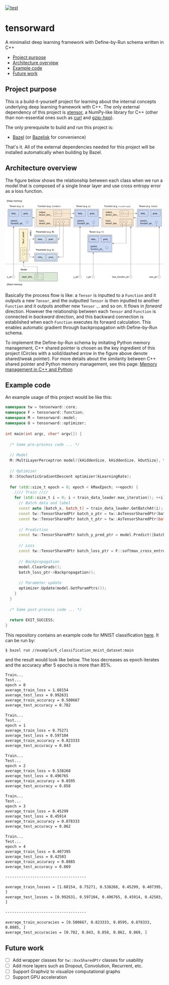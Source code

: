[![test](https://github.com/hotsuyuki/tensorward/actions/workflows/test.yml/badge.svg)](https://github.com/hotsuyuki/tensorward/actions/workflows/test.yml)

# tensorward

A minimalist deep learning framework with Define-by-Run schema written in C++

* [Project purpose](#project-purpose)
* [Architecture overview](#architecture-overview)
* [Example code](#example-code)
* [Future work](#future-work)

## Project purpose

This is a build-it-yourself project for learning about the internal concepts underlying deep learning framework with C++. 
The only external dependency of this project is [xtensor](https://github.com/xtensor-stack/xtensor), a NumPy-like library for C++ (other than non-essential ones such as [curl](https://github.com/curl/curl/) and [gzip-hpp](https://github.com/mapbox/gzip-hpp/)).

The only prerequisite to build and run this project is:

* [Bazel](https://github.com/bazelbuild/bazel) (or [Bazelisk](https://github.com/bazelbuild/bazelisk) for convenience)

That's it. All of the external dependencies needed for this project will be installed automatically when building by Bazel.

## Architecture overview

The figure below shows the relationship between each class when we run a model that is composed of a single linear layer and use cross entropy error as a loss function.

![./document/README_image/architecture_overview_diagram.png](./document/README_image/architecture_overview_diagram.png)

Basically the process flow is like: a `Tensor` is inputted to a `Function` and it outputs a new `Tensor`, and the outputted `Tensor` is then inputted to another `Function` and it outputs another new `Tensor` ... and so on.
It flows in *forward* direction.
However the relationship between each `Tensor` and `Function` is connected in *backward* direction, and this backward connection is established when each `Function` executes its forward calculation.
This enables automatic gradient through backpropagation with Define-by-Run schema.

To implement the Define-by-Run schema by imitating Python memory management, C++ shared pointer is chosen as the key ingredient of this project (Circles with a solid/dashed arrow in the figure above denote shared/weak pointer).
For more details about the similarity between C++ shared pointer and Python memory management, see this page: [Memory management in C++ and Python](https://doc.nektar.info/developerguide/latest/developer-guidese58.html)

## Example code

An example usage of this project would be like this:

```C++
namespace tw = tensorward::core;
namespace F = tensorward::function;
namespace M = tensorward::model;
namespace O = tensorward::optimizer;

int main(int argc, char* argv[]) {

  /* Some pre-process code ... */

  // Model
  M::MultiLayerPerceptron model({kHiddenSize, kHiddenSize, kOutSize}, tw::AsFunctionSharedPtr<F::ReLU>());

  // Optimizer
  O::StochasticGradientDescent optimizer(kLearningRate);

  for (std::size_t epoch = 0; epoch < kMaxEpoch; ++epoch) {
    //// Train ////
    for (std::size_t i = 0; i < train_data_loader.max_iteration(); ++i) {
      // Batch data and label
      const auto [batch_x, batch_t] = train_data_loader.GetBatchAt(i);
      const tw::TensorSharedPtr batch_x_ptr = tw::AsTensorSharedPtr(batch_x, "batch_x");
      const tw::TensorSharedPtr batch_t_ptr = tw::AsTensorSharedPtr(batch_t, "batch_t");

      // Prediction
      const tw::TensorSharedPtr batch_y_pred_ptr = model.Predict({batch_x_ptr})[0];

      // Loss
      const tw::TensorSharedPtr batch_loss_ptr = F::softmax_cross_entropy_error(batch_y_pred_ptr, batch_t_ptr);

      // Backpropagation
      model.ClearGrads();
      batch_loss_ptr->Backpropagation();

      // Parameter update
      optimizer.Update(model.GetParamPtrs());
    }
  }

  /* Some post-process code ... */

  return EXIT_SUCCESS;
}
```

This repository contains an example code for MNIST classification [here](./example/6_classification_mnist_dataset/main.cc).
It can be run by:

```
$ bazel run //example/6_classification_mnist_dataset:main
```

and the result would look like below.
The loss decreases as epoch iterates and the accuracy after 5 epochs is more than 85%.

```
Train...
Test...
epoch = 0
average_train_loss = 1.68154
average_test_loss = 0.992631
average_train_accuracy = 0.580667
average_test_accuracy = 0.782

Train...
Test...
epoch = 1
average_train_loss = 0.75271
average_test_loss = 0.597104
average_train_accuracy = 0.823333
average_test_accuracy = 0.843

Train...
Test...
epoch = 2
average_train_loss = 0.538268
average_test_loss = 0.496765
average_train_accuracy = 0.8595
average_test_accuracy = 0.858

Train...
Test...
epoch = 3
average_train_loss = 0.45299
average_test_loss = 0.45914
average_train_accuracy = 0.878333
average_test_accuracy = 0.862

Train...
Test...
epoch = 4
average_train_loss = 0.407395
average_test_loss = 0.42503
average_train_accuracy = 0.8885
average_test_accuracy = 0.869

------------------------------------

average_train_losses = [1.68154, 0.75271, 0.538268, 0.45299, 0.407395, ]
average_test_losses = [0.992631, 0.597104, 0.496765, 0.45914, 0.42503, ]

------------------------------------

average_train_accuracies = [0.580667, 0.823333, 0.8595, 0.878333, 0.8885, ]
average_test_accuracies = [0.782, 0.843, 0.858, 0.862, 0.869, ]
```

## Future work
- [ ] Add wrapper classes for `tw::XxxSharedPtr` classes for usability
- [ ] Add more layers such as Dropout, Convolution, Recurrent, etc.
- [ ] Support Graphviz to visualize computational graphs
- [ ] Support GPU acceleration
